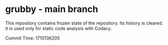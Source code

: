 # grubby - main branch

This repository contains frozen state of the repository.
Its history is cleared. It is used only for static code
analysis with Codacy.

Commit Time: 1710136205